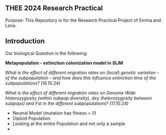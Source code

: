 **THEE 2024 Research Practical**
--------------------------------------------------------------------------------------------------------------------
Purpose: This Repository is for the Research Practical Project of Emma and Lena. 

**Introduction**
--------------------------------------------------------------------------------------------------------------------
Our biological Question is the following: 

**Metapopulation - extinction colonization model in SLiM**

*What is the effect of different migration rates on (local) genetic variation - of the subpopulation - and how does this influence extinction time of the subpopulations?* (16.10.24)

*What is the effect of different migration rates on Genome Wide Heterozygosity (within subpop diversity), dxy (heterozygosity between subpops) and Fst in the different subpopulations?* (17.10.24)

- Neutral Model (mutation has fitness = 0)
- Diploid Population
- Looking at the entire Population and not only a sample
- 
